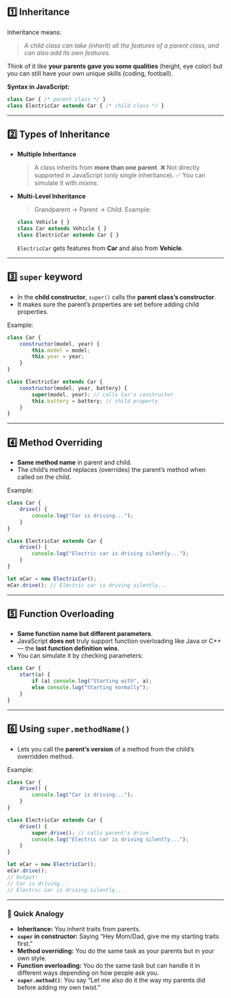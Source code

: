 
## **1️⃣ Inheritance**

Inheritance means:

> *A child class can take (inherit) all the features of a parent class, and can also add its own features.*

Think of it like **your parents gave you some qualities** (height, eye color) but you can still have your own unique skills (coding, football).

**Syntax in JavaScript:**

```js
class Car { /* parent class */ }
class ElectricCar extends Car { /* child class */ }
```

---

## **2️⃣ Types of Inheritance**

* **Multiple Inheritance**

  > A class inherits from **more than one parent**.
  > ❌ Not directly supported in JavaScript (only single inheritance).
  > ✅ You can simulate it with *mixins*.

* **Multi-Level Inheritance**

  > Grandparent → Parent → Child.
  > Example:

  ```js
  class Vehicle { }
  class Car extends Vehicle { }
  class ElectricCar extends Car { }
  ```

  `ElectricCar` gets features from **Car** and also from **Vehicle**.

---

## **3️⃣ `super` keyword**

* In the **child constructor**, `super()` calls the **parent class’s constructor**.
* It makes sure the parent’s properties are set before adding child properties.

Example:

```js
class Car {
    constructor(model, year) {
        this.model = model;
        this.year = year;
    }
}

class ElectricCar extends Car {
    constructor(model, year, battery) {
        super(model, year); // calls Car's constructor
        this.battery = battery; // child property
    }
}
```

---

## **4️⃣ Method Overriding**

* **Same method name** in parent and child.
* The child’s method replaces (overrides) the parent’s method when called on the child.

Example:

```js
class Car {
    drive() {
        console.log("Car is driving...");
    }
}

class ElectricCar extends Car {
    drive() {
        console.log("Electric car is driving silently...");
    }
}

let eCar = new ElectricCar();
eCar.drive(); // Electric car is driving silently...
```

---

## **5️⃣ Function Overloading**

* **Same function name but different parameters**.
* JavaScript **does not** truly support function overloading like Java or C++ — the **last function definition wins**.
* You can simulate it by checking parameters:

```js
class Car {
    start(a) {
        if (a) console.log("Starting with", a);
        else console.log("Starting normally");
    }
}
```

---

## **6️⃣ Using `super.methodName()`**

* Lets you call the **parent’s version** of a method from the child’s overridden method.

Example:

```js
class Car {
    drive() {
        console.log("Car is driving...");
    }
}

class ElectricCar extends Car {
    drive() {
        super.drive(); // calls parent's drive
        console.log("Electric car is driving silently...");
    }
}

let eCar = new ElectricCar();
eCar.drive();
// Output:
// Car is driving...
// Electric car is driving silently...
```

---

### 🎯 **Quick Analogy**

* **Inheritance:** You inherit traits from parents.
* **`super` in constructor:** Saying “Hey Mom/Dad, give me my starting traits first.”
* **Method overriding:** You do the same task as your parents but in your own style.
* **Function overloading:** You do the same task but can handle it in different ways depending on how people ask you.
* **`super.method()`**: You say “Let me also do it the way my parents did before adding my own twist.”
